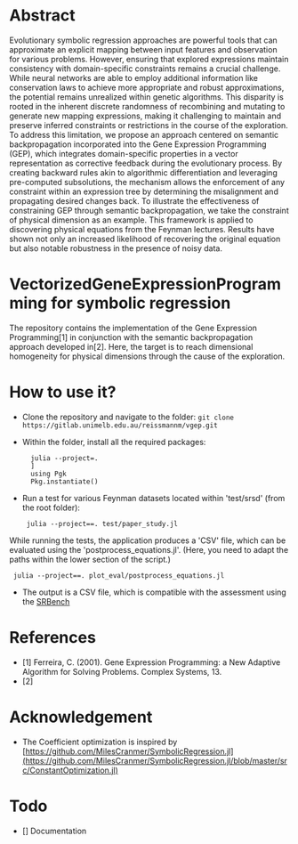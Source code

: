# Abstract
Evolutionary symbolic regression approaches are powerful tools that can approximate an explicit mapping between input features and observation for various problems. However, ensuring that explored expressions maintain consistency with domain-specific constraints remains a crucial challenge. While neural networks are able to employ additional information like conservation laws to achieve more appropriate and robust approximations, the potential remains unrealized within genetic algorithms. This disparity is rooted in the inherent discrete randomness of recombining and mutating to generate new mapping expressions, making it challenging to maintain and preserve inferred constraints or restrictions in the course of the exploration. To address this limitation, we propose an approach centered on semantic backpropagation incorporated into the Gene Expression Programming (GEP), which integrates domain-specific properties in a vector representation as corrective feedback during the evolutionary process. By creating backward rules akin to algorithmic differentiation and leveraging pre-computed subsolutions, the mechanism allows the enforcement of any constraint within an expression tree by determining the misalignment and propagating desired changes back. To illustrate the effectiveness of constraining GEP through semantic backpropagation, we take the constraint of physical dimension as an example. This framework is applied to discovering physical equations from the Feynman lectures. Results have shown not only an increased likelihood of recovering the original equation but also notable robustness in the presence of noisy data.

# VectorizedGeneExpressionProgramming for symbolic regression
The repository contains the implementation of the Gene Expression Programming[1] in conjunction with the semantic backpropagation approach developed in[2]. Here, the target is to reach dimensional homogeneity for physical dimensions through the cause of the exploration.


# How to use it?
- Clone the repository and navigate to the folder:
  ```git clone https://gitlab.unimelb.edu.au/reissmannm/vgep.git```

- Within the folder, install all the required packages:
  ```
    julia --project=.
    ]
    using Pgk
    Pkg.instantiate()
  ```

- Run a test for various Feynman datasets located within 'test/srsd' (from the root folder):
  ```
   julia --project==. test/paper_study.jl
  ```

While running the tests, the application produces a 'CSV' file, which can be evaluated using the 'postprocess_equations.jl'. (Here, you need to adapt the paths within the lower section of the script.)
  ```
   julia --project==. plot_eval/postprocess_equations.jl 
  ```
- The output is a CSV file, which is compatible with the assessment using the [SRBench](https://github.com/cavalab/srbench)


# References
- [1] Ferreira, C. (2001). Gene Expression Programming: a New Adaptive Algorithm for Solving Problems. Complex Systems, 13.
- [2] 

 # Acknowledgement
 - The Coefficient optimization is inspired by [https://github.com/MilesCranmer/SymbolicRegression.jl](https://github.com/MilesCranmer/SymbolicRegression.jl/blob/master/src/ConstantOptimization.jl)

# Todo 
- [] Documentation 
 
